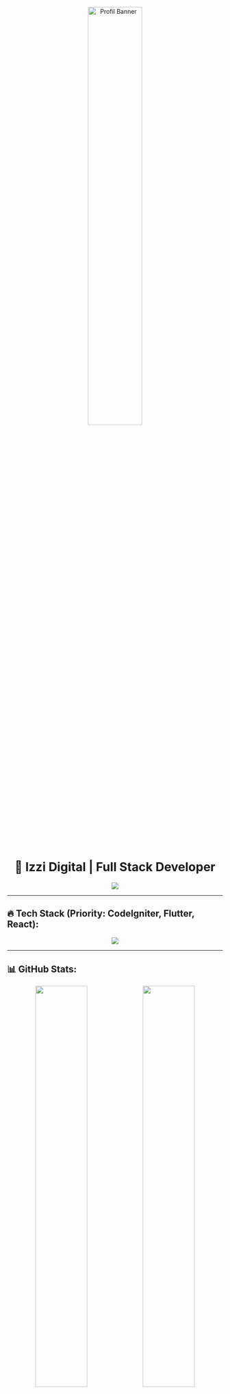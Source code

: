 <!-- Banner Header (Foto Profil) -->
<p align="center">
  <img src="https://github.com/izzi-digital.png" alt="Profil Banner" width="50%" style="border-radius: 10px;" />
</p>

<h1 align="center">🚀 Izzi Digital | Full Stack Developer</h1>

<p align="center">
  <img src="https://readme-typing-svg.herokuapp.com?font=Fira+Code&pause=1000&color=0DFF00&center=true&vCenter=true&width=500&lines=CodeIgniter+%7C+Flutter+%7C+React;Full+Stack+Developer;Always+Learning+New+Tech" />
</p>

---

## 🔥 Tech Stack (Priority: CodeIgniter, Flutter, React):
<p align="center">
  <img src="https://skillicons.dev/icons?i=codeigniter,flutter,react,php,laravel,jquery,bootstrap,git,github,vscode" />
</p>

---

## 📊 GitHub Stats:
<div align="center">
  <img src="https://github-readme-stats.vercel.app/api?username=izzi-digital&show_icons=true&theme=radical&hide_border=true&count_private=true" width="49%" />
  <img src="https://github-readme-stats.vercel.app/api/top-langs/?username=izzi-digital&layout=compact&theme=radical&hide_border=true" width="49%" />
</div>

---

## 🔥 Streak & Achievements:
<div align="center">
  <img src="https://github-readme-streak-stats.herokuapp.com/?user=izzi-digital&theme=radical&hide_border=true" width="49%" />
  <img src="https://github-profile-trophy.vercel.app/?username=izzi-digital&theme=matrix&no-frame=true&column=4" width="60%" />
</div>

---

## 💡 Fun Facts & Work Ethic:
- 💻 Saya seorang **Full Stack Developer** dengan fokus utama pada **CodeIgniter, Flutter, dan React**.
- 🚀 Saya suka belajar **teknologi baru**.
- 🎯 **Motto:** *"Code with passion, build with purpose."*
- 🌱 Saat ini saya sedang mempelajari **teknologi backend modern dan AI**.

---

## 🤝 Let's Connect!
<p align="center">
  <a href="https://github.com/izzi-digital"><img src="https://img.shields.io/badge/GitHub-izzi--digital-181717?style=for-the-badge&logo=github" /></a>
</p>

---

## ☕ Dukung Saya

Jika kamu merasa terbantu dengan proyek saya, kamu bisa mendukung saya dengan donasi melalui:

- [🍵 Ko-fi](https://ko-fi.com/izzidigi)
- [💜 SociaBuzz](https://sociabuzz.com/qohwah)

Terima kasih atas dukungannya! 🚀

🔥 **Terima kasih sudah mampir ke profil saya!** 🚀✨
